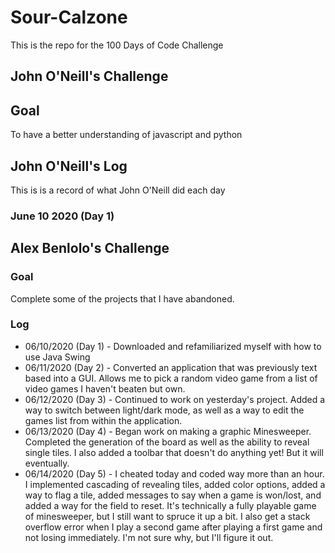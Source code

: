 # Sour-Calzone
This is the repo for the 100 Days of Code Challenge

## John O'Neill's Challenge

## Goal
To have a better understanding of javascript and python


## John O'Neill's Log
This is is a record of what John O'Neill did each day
### June 10 2020 (Day 1)

## Alex Benlolo's Challenge

### Goal
Complete some of the projects that I have abandoned.

### Log
* 06/10/2020 (Day 1) - Downloaded and refamiliarized myself with how to use Java Swing
* 06/11/2020 (Day 2) - Converted an application that was previously text based into a GUI. Allows me to pick a random video game from a list of video games I haven't beaten but own.
* 06/12/2020 (Day 3) - Continued to work on yesterday's project. Added a way to switch between light/dark mode, as well as a way to edit the games list from within the application.
* 06/13/2020 (Day 4) - Began work on making a graphic Minesweeper. Completed the generation of the board as well as the ability to reveal single tiles. I also added a toolbar that doesn't do anything yet! But it will eventually.
* 06/14/2020 (Day 5) - I cheated today and coded way more than an hour. I implemented cascading of revealing tiles, added color options, added a way to flag a tile, added messages to say when a game is won/lost, and added a way for the field to reset. It's technically a fully playable game of minesweeper, but I still want to spruce it up a bit. I also get a stack overflow error when I play a second game after playing a first game and not losing immediately. I'm not sure why, but I'll figure it out.
